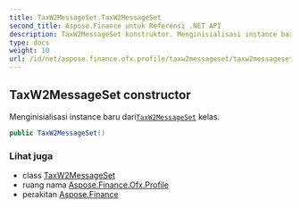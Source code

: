 ```yaml
---
title: TaxW2MessageSet.TaxW2MessageSet
second_title: Aspose.Finance untuk Referensi .NET API
description: TaxW2MessageSet konstruktor. Menginisialisasi instance baru dariTaxW2MessageSet kelas.
type: docs
weight: 10
url: /id/net/aspose.finance.ofx.profile/taxw2messageset/taxw2messageset/
---
```

## TaxW2MessageSet constructor

Menginisialisasi instance baru dari[`TaxW2MessageSet`](../) kelas.

```csharp
public TaxW2MessageSet()
```

### Lihat juga

* class [TaxW2MessageSet](../)
* ruang nama [Aspose.Finance.Ofx.Profile](../../taxw2messageset/)
* perakitan [Aspose.Finance](../../../)


